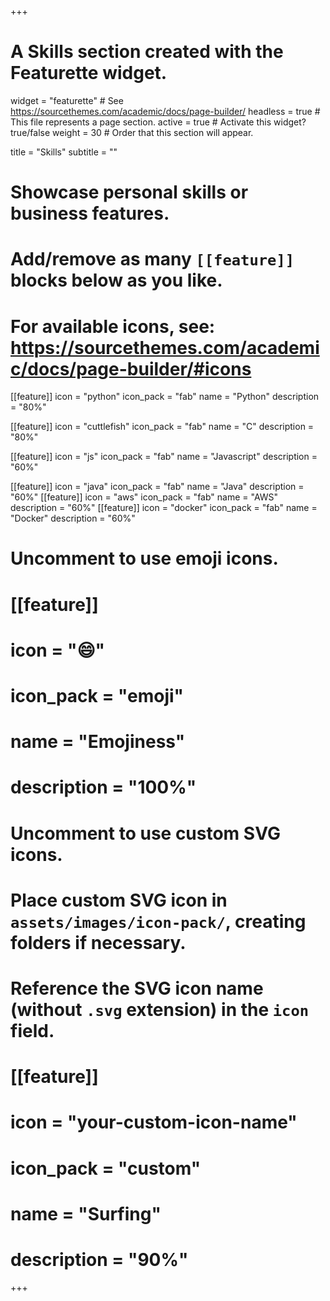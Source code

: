 +++
# A Skills section created with the Featurette widget.
widget = "featurette"  # See https://sourcethemes.com/academic/docs/page-builder/
headless = true  # This file represents a page section.
active = true  # Activate this widget? true/false
weight = 30  # Order that this section will appear.

title = "Skills"
subtitle = ""

# Showcase personal skills or business features.
# 
# Add/remove as many `[[feature]]` blocks below as you like.
# 
# For available icons, see: https://sourcethemes.com/academic/docs/page-builder/#icons

[[feature]]
  icon = "python"
  icon_pack = "fab"
  name = "Python"
  description = "80%"
  
[[feature]]
  icon = "cuttlefish"
  icon_pack = "fab"
  name = "C"
  description = "80%"  
  
[[feature]]
  icon = "js"
  icon_pack = "fab"
  name = "Javascript"
  description = "60%"
  
[[feature]]
  icon = "java"
  icon_pack = "fab"
  name = "Java"
  description = "60%"
[[feature]]
  icon = "aws"
  icon_pack = "fab"
  name = "AWS"
  description = "60%"
[[feature]]
  icon = "docker"
  icon_pack = "fab"
  name = "Docker"
  description = "60%"

# Uncomment to use emoji icons.
# [[feature]]
#  icon = ":smile:"
#  icon_pack = "emoji"
#  name = "Emojiness"
#  description = "100%"  

# Uncomment to use custom SVG icons.
# Place custom SVG icon in `assets/images/icon-pack/`, creating folders if necessary.
# Reference the SVG icon name (without `.svg` extension) in the `icon` field.
# [[feature]]
#  icon = "your-custom-icon-name"
#  icon_pack = "custom"
#  name = "Surfing"
#  description = "90%"

+++
